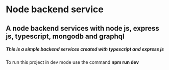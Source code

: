 # Node backend service
## A node backend services with node js, express js, typescript, mongodb and graphql

##### This is a simple backend services created with typescript and express js

To run this project in dev mode use the command **npm run dev**
